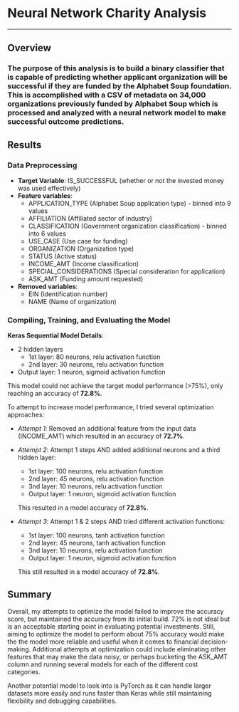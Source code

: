 # Neural Network Charity Analysis

----------

## Overview

###  The purpose of this analysis is to build a binary classifier that is capable of predicting whether applicant organization will be successful if they are funded by the  Alphabet Soup foundation. This is accomplished with a CSV of metadata on 34,000 organizations previously funded by Alphabet Soup which is processed and analyzed with a neural network model to make successful outcome predictions.

## Results

### Data Preprocessing
- **Target Variable**: IS_SUCCESSFUL (whether or not the invested money was used effectively)
- **Feature variables**:
	- APPLICATION_TYPE (Alphabet Soup application type) - binned into 9 values
	- AFFILIATION (Affiliated sector of industry)
	- CLASSIFICATION (Government organization classification) - binned into 6 values
	- USE_CASE (Use case for funding)
	- ORGANIZATION (Organization type)
	- STATUS (Active status)
	- INCOME_AMT (Income classification)
	- SPECIAL_CONSIDERATIONS (Special consideration for application)
	- ASK_AMT (Funding amount requested)
- **Removed variables**:
	- EIN (Identification number)
	- NAME (Name of organization)

### Compiling, Training, and Evaluating the Model

**Keras Sequential Model Details**:

- 2 hidden layers
	- 1st layer: 80 neurons, relu activation function
	- 2nd layer: 30 neurons, relu activation function
- Output layer: 1 neuron, sigmoid activation function

This model could not achieve the target model performance (>75%), only reaching an accuracy of **72.8%**.

To attempt to increase model performance, I tried several optimization approaches:

- *Attempt 1*: Removed an additional feature from the input data (INCOME_AMT) which resulted in an accuracy of **72.7%**.

- *Attempt 2*: Attempt 1 steps AND added additional neurons and a third hidden layer:
	- 1st layer: 100 neurons, relu activation function
	- 2nd layer: 45 neurons, relu activation function
	- 3nd layer: 10 neurons, relu activation function
	- Output layer: 1 neuron, sigmoid activation function

	This resulted in a model accuracy of **72.8%**.
- *Attempt 3*: Attempt 1 & 2 steps AND  tried different activation functions:
	- 1st layer: 100 neurons, tanh activation function
	- 2nd layer: 45 neurons, tanh activation function
	- 3nd layer: 10 neurons, relu activation function
	- Output layer: 1 neuron, sigmoid activation function
	
	This still resulted in a model accuracy of **72.8%**.
	
## Summary

Overall, my attempts to optimize the model failed to improve the accuracy score, but maintained the accuracy from its initial build. 72% is not ideal but is an acceptable starting point in evaluating potential investments. Still, aiming to optimize the model to perform about 75% accuracy would make the the model more reliable and useful when it comes to financial decision-making. Additional attempts at optimization could include eliminating other features that may make the data noisy, or perhaps bucketing the ASK_AMT column and running several models for each of the different cost categories. 

Another potential model to look into is PyTorch as it can handle larger datasets more easily and runs faster than Keras while still maintaining flexibility and debugging capabilities.